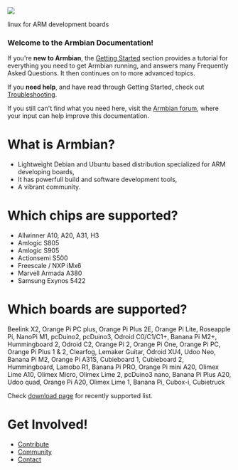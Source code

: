[![](http://www.armbian.com/wp-content/uploads/2016/06/logo_middle.png)](http://www.armbian.com)

linux for ARM development boards

<h3>Welcome to the Armbian Documentation!</h3>

If you're **new to Armbian**, the [Getting Started](User-Guide_Getting-Started.md) section 
provides a tutorial for everything you need to get Armbian running,
and answers many Frequently Asked Questions.
It then continues on to more advanced topics.

If you **need help**, and have read through Getting Started, check out [Troubleshooting](User-Guide_Advanced-Features.md#how-to-troubleshoot).

If you still can't find what you need here, visit the [Armbian forum](http://forum.armbian.com/), where your input can help improve this documentation.

# What is Armbian? #

- Lightweight Debian and Ubuntu based distribution specialized for ARM developing boards, 
- It has powerfull build and software development tools,
- A vibrant community. 

# Which chips are supported?

- Allwinner A10, A20, A31, H3
- Amlogic S805
- Amlogic S905
- Actionsemi S500
- Freescale / NXP iMx6
- Marvell Armada A380
- Samsung Exynos 5422

# Which boards are supported?

Beelink X2, Orange Pi PC plus, Orange Pi Plus 2E, Orange Pi Lite, Roseapple Pi, NanoPi M1, pcDuino2, pcDuino3, Odroid C0/C1/C1+, Banana Pi M2+, Hummingboard 2, Odroid C2, Orange Pi 2, Orange Pi One, Orange Pi PC, Orange Pi Plus 1 & 2, Clearfog, Lemaker Guitar, Odroid XU4, Udoo Neo, Banana Pi M2, Orange Pi A31S, Cubieboard 1, Cubieboard 2, Hummingboard, Lamobo R1, Banana Pi PRO, Orange Pi mini A20, Olimex Lime A10, Olimex Micro, Olimex Lime 2, pcDuino3 nano, Banana Pi Plus A20, Udoo quad, Orange Pi A20, Olimex Lime 1, Banana Pi, Cubox-i, Cubietruck

Check [download page](http://www.armbian.com/download/) for recently supported list.


# Get Involved! #

* [Contribute](Process_Contribute)
* [Community](http://forum.armbian.com)
* [Contact](http://www.armbian.com/contact/)
